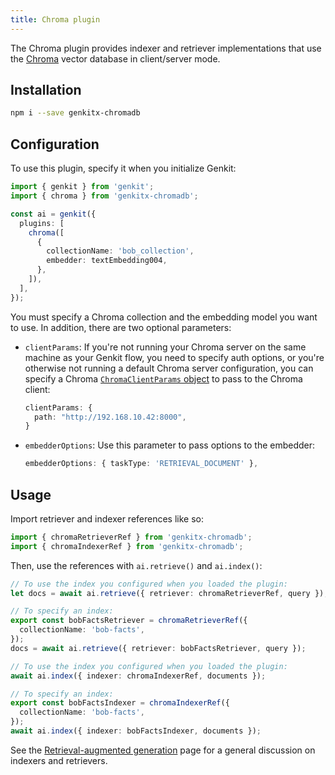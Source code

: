 ```yaml
---
title: Chroma plugin
---
```


The Chroma plugin provides indexer and retriever implementations that use the
[Chroma](https://docs.trychroma.com/) vector database in client/server mode.

## Installation

```bash
npm i --save genkitx-chromadb
```

## Configuration

To use this plugin, specify it when you initialize Genkit:

```ts
import { genkit } from 'genkit';
import { chroma } from 'genkitx-chromadb';

const ai = genkit({
  plugins: [
    chroma([
      {
        collectionName: 'bob_collection',
        embedder: textEmbedding004,
      },
    ]),
  ],
});
```

You must specify a Chroma collection and the embedding model you want to use. In
addition, there are two optional parameters:

- `clientParams`: If you're not running your Chroma server on the same machine as your Genkit flow, you need to specify auth options, or you're otherwise not running a default Chroma server configuration, you can specify a Chroma [`ChromaClientParams` object](https://docs.trychroma.com/js_reference/Client) to pass to the Chroma client:

  ```ts
  clientParams: {
    path: "http://192.168.10.42:8000",
  }
  ```

- `embedderOptions`: Use this parameter to pass options to the embedder:

  ```ts
  embedderOptions: { taskType: 'RETRIEVAL_DOCUMENT' },
  ```

## Usage

Import retriever and indexer references like so:

```ts
import { chromaRetrieverRef } from 'genkitx-chromadb';
import { chromaIndexerRef } from 'genkitx-chromadb';
```

Then, use the references with `ai.retrieve()` and `ai.index()`:

```ts
// To use the index you configured when you loaded the plugin:
let docs = await ai.retrieve({ retriever: chromaRetrieverRef, query });

// To specify an index:
export const bobFactsRetriever = chromaRetrieverRef({
  collectionName: 'bob-facts',
});
docs = await ai.retrieve({ retriever: bobFactsRetriever, query });
```

```ts
// To use the index you configured when you loaded the plugin:
await ai.index({ indexer: chromaIndexerRef, documents });

// To specify an index:
export const bobFactsIndexer = chromaIndexerRef({
  collectionName: 'bob-facts',
});
await ai.index({ indexer: bobFactsIndexer, documents });
```

See the [Retrieval-augmented generation](/docs/rag) page for a general
discussion on indexers and retrievers.
